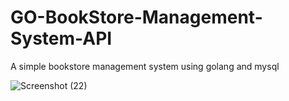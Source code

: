 # GO-BookStore-Management-System-API
A simple bookstore management system using golang and mysql 

![Screenshot (22)](https://github.com/pawanraj77/GO-BookStore-Management-System-API/assets/76477323/e7ac74f3-d749-4c25-a754-913fcaa18dea)
